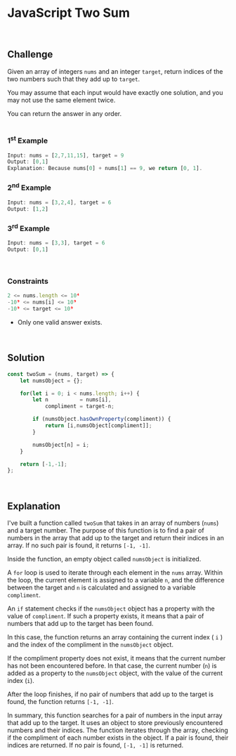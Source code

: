 # JavaScript Two Sum
<br/>

## Challenge
Given an array of integers `nums` and an integer `target`, return indices of the two numbers such that they add up to `target`.

You may assume that each input would have exactly one solution, and you may not use the same element twice.

You can return the answer in any order.
<br/>
<br/>

### 1<sup>st</sup> Example

```JavaScript
Input: nums = [2,7,11,15], target = 9
Output: [0,1]
Explanation: Because nums[0] + nums[1] == 9, we return [0, 1].
```

### 2<sup>nd</sup> Example

```JavaScript
Input: nums = [3,2,4], target = 6
Output: [1,2]
```

### 3<sup>rd</sup> Example

```JavaScript
Input: nums = [3,3], target = 6
Output: [0,1]
```

<br/>

### Constraints

```JavaScript
2 <= nums.length <= 10⁴
-10⁹ <= nums[i] <= 10⁹
-10⁹ <= target <= 10⁹
```

- Only one valid answer exists.

<br/>

## Solution

```JavaScript
const twoSum = (nums, target) => {
    let numsObject = {};

    for(let i = 0; i < nums.length; i++) {
        let n          = nums[i],
            compliment = target-n;

        if (numsObject.hasOwnProperty(compliment)) {
            return [i,numsObject[compliment]];
        }

        numsObject[n] = i;
    }

    return [-1,-1];
};
```

<br/>

## Explanation

I've built a function called `twoSum` that takes in an array of numbers (`nums`) and a target number. The purpose of this function is to find a pair of numbers in the array that add up to the target and return their indices in an array. If no such pair is found, it returns `[-1, -1]`.
<br/>

Inside the function, an empty object called `numsObject` is initialized.
<br/>

A `for` loop is used to iterate through each element in the `nums` array. Within the loop, the current element is assigned to a variable `n`, and the difference between the target and `n` is calculated and assigned to a variable `compliment`.
<br/>

An `if` statement checks if the `numsObject` object has a property with the value of `compliment`. If such a property exists, it means that a pair of numbers that add up to the target has been found.
<br/>

In this case, the function returns an array containing the current index ( `i` ) and the index of the compliment in the `numsObject` object.
<br/>

If the compliment property does not exist, it means that the current number has not been encountered before. In that case, the current number (`n`) is added as a property to the `numsObject` object, with the value of the current index (`i`).
<br/>

After the loop finishes, if no pair of numbers that add up to the target is found, the function returns `[-1, -1]`.
<br/>

In summary, this function searches for a pair of numbers in the input array that add up to the target. It uses an object to store previously encountered numbers and their indices. The function iterates through the array, checking if the compliment of each number exists in the object. If a pair is found, their indices are returned. If no pair is found, `[-1, -1]` is returned.
<br/>
<br/>